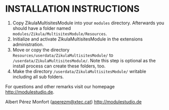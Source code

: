# INSTALLATION INSTRUCTIONS

1. Copy ZikulaMultisitesModule into your `modules` directory. Afterwards you should have a folder named `modules/Zikula/MultisitesModule/Resources`.
2. Initialize and activate ZikulaMultisitesModule in the extensions administration.
3. Move or copy the directory `Resources/userdata/ZikulaMultisitesModule/` to `/userdata/ZikulaMultisitesModule/`.
   Note this step is optional as the install process can create these folders, too.
4. Make the directory `/userdata/ZikulaMultisitesModule/` writable including all sub folders.

For questions and other remarks visit our homepage http://modulestudio.de.

Albert Pérez Monfort (aperezm@xtec.cat)
http://modulestudio.de
